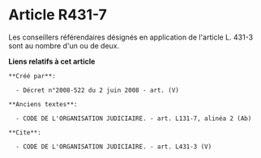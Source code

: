 # Article R431-7

Les conseillers référendaires désignés en application de l'article L. 431-3 sont au nombre d'un ou de deux.

**Liens relatifs à cet article**

	**Créé par**:

	  - Décret n°2008-522 du 2 juin 2008 - art. (V)

	**Anciens textes**:

	  - CODE DE L'ORGANISATION JUDICIAIRE. - art. L131-7, alinéa 2 (Ab)

	**Cite**:

	  - CODE DE L'ORGANISATION JUDICIAIRE. - art. L431-3 (V)
